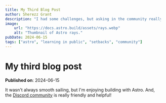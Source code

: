 ```yaml
---
title: My Third Blog Post
author: Sherezz Grant
description: "I had some challenges, but asking in the community really helped!"
image:
    url: "https://docs.astro.build/assets/rays.webp"
    alt: "Thumbnail of Astro rays."
pubDate: 2024-06-15
tags: ["astro", "learning in public", "setbacks", "community"]
---
```


# My third blog post
**Published on**: 2024-06-15

It wasn't always smooth sailing, but I'm enjoying building with Astro. And, the [Discord community](https://astro.build/chat) is really friendly and helpful!